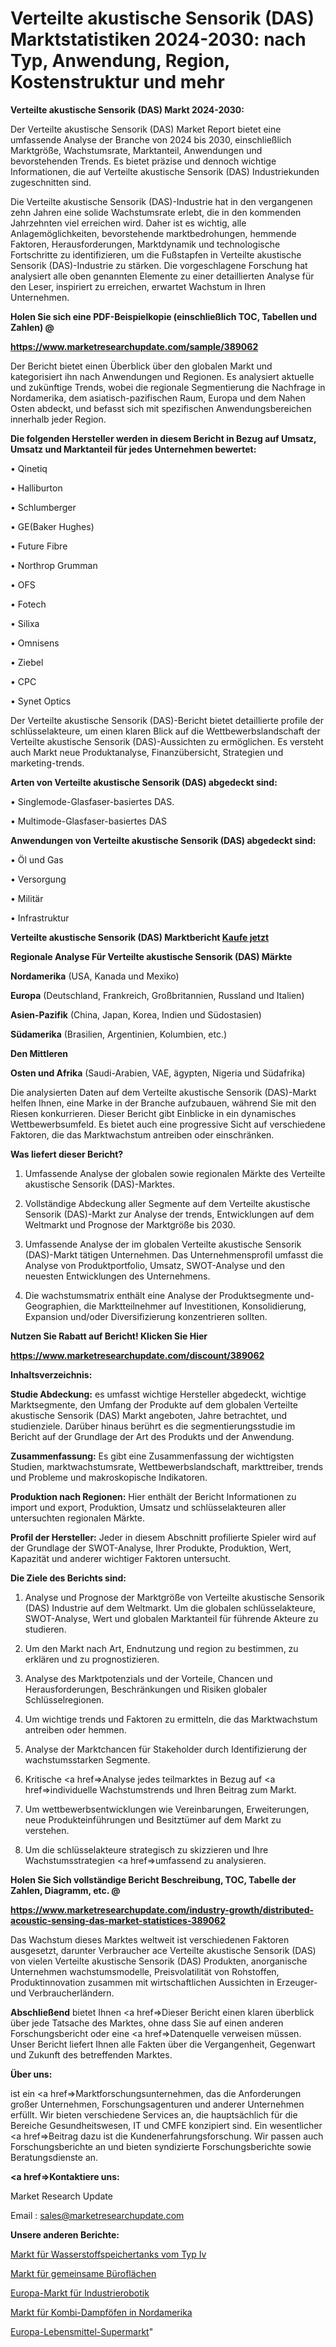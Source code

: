 # Verteilte akustische Sensorik (DAS) Marktstatistiken 2024-2030: nach Typ, Anwendung, Region, Kostenstruktur und mehr

<strong>Verteilte akustische Sensorik (DAS) Markt 2024-2030:</strong>

Der Verteilte akustische Sensorik (DAS) Market Report bietet eine umfassende Analyse der Branche von 2024 bis 2030, einschließlich Marktgröße, Wachstumsrate, Marktanteil, Anwendungen und bevorstehenden Trends. Es bietet präzise und dennoch wichtige Informationen, die auf Verteilte akustische Sensorik (DAS) Industriekunden zugeschnitten sind.

Die Verteilte akustische Sensorik (DAS)-Industrie hat in den vergangenen zehn Jahren eine solide Wachstumsrate erlebt, die in den kommenden Jahrzehnten viel erreichen wird. Daher ist es wichtig, alle Anlagemöglichkeiten, bevorstehende marktbedrohungen, hemmende Faktoren, Herausforderungen, Marktdynamik und technologische Fortschritte zu identifizieren, um die Fußstapfen in Verteilte akustische Sensorik (DAS)-Industrie zu stärken. Die vorgeschlagene Forschung hat analysiert alle oben genannten Elemente zu einer detaillierten Analyse für den Leser, inspiriert zu erreichen, erwartet Wachstum in Ihren Unternehmen.



<strong>Holen Sie sich eine PDF-Beispielkopie (einschließlich TOC, Tabellen und Zahlen) @
</strong>

<strong><a href=https://www.marketresearchupdate.com/sample/389062>

<strong>https://www.marketresearchupdate.com/sample/389062</u></font></a></strong></strong>

Der Bericht bietet einen Überblick über den globalen Markt und kategorisiert ihn nach Anwendungen und Regionen. Es analysiert aktuelle und zukünftige Trends, wobei die regionale Segmentierung die Nachfrage in Nordamerika, dem asiatisch-pazifischen Raum, Europa und dem Nahen Osten abdeckt, und befasst sich mit spezifischen Anwendungsbereichen innerhalb jeder Region.



<strong>Die folgenden Hersteller werden in diesem Bericht in Bezug auf Umsatz, Umsatz und Marktanteil für jedes Unternehmen bewertet:</strong>

• Qinetiq

• Halliburton

• Schlumberger

• GE(Baker Hughes)

• Future Fibre

• Northrop Grumman

• OFS

• Fotech

• Silixa

• Omnisens

• Ziebel

• CPC

• Synet Optics

Der Verteilte akustische Sensorik (DAS)-Bericht bietet detaillierte profile der schlüsselakteure, um einen klaren Blick auf die Wettbewerbslandschaft der Verteilte akustische Sensorik (DAS)-Aussichten zu ermöglichen. Es versteht auch Markt neue Produktanalyse, Finanzübersicht, Strategien und marketing-trends.



<strong>Arten von Verteilte akustische Sensorik (DAS) abgedeckt sind:</strong>

• Singlemode-Glasfaser-basiertes DAS.

• Multimode-Glasfaser-basiertes DAS



<strong>Anwendungen von Verteilte akustische Sensorik (DAS) abgedeckt sind:</strong>

• Öl und Gas

• Versorgung

• Militär

• Infrastruktur



<strong>Verteilte akustische Sensorik (DAS) Marktbericht <a href=https://www.marketresearchupdate.com/buynow/389062>Kaufe jetzt</a></strong>



<strong>Regionale Analyse Für Verteilte akustische Sensorik (DAS) Märkte</strong>



<strong>Nordamerika</strong> (USA, Kanada und Mexiko)



<strong>Europa</strong> (Deutschland, Frankreich, Großbritannien, Russland und Italien)



<strong>Asien-Pazifik</strong> (China, Japan, Korea, Indien und Südostasien)



<strong>Südamerika</strong> (Brasilien, Argentinien, Kolumbien, etc.)



<strong>Den Mittleren</strong> 

<strong>Osten und Afrika</strong> (Saudi-Arabien, VAE, ägypten, Nigeria und Südafrika)

Die analysierten Daten auf dem Verteilte akustische Sensorik (DAS)-Markt helfen Ihnen, eine Marke in der Branche aufzubauen, während Sie mit den Riesen konkurrieren. Dieser Bericht gibt Einblicke in ein dynamisches Wettbewerbsumfeld. Es bietet auch eine progressive Sicht auf verschiedene Faktoren, die das Marktwachstum antreiben oder einschränken.



<strong>Was liefert dieser Bericht?</strong>

1. Umfassende Analyse der globalen sowie regionalen Märkte des Verteilte akustische Sensorik (DAS)-Marktes.

2. Vollständige Abdeckung aller Segmente auf dem Verteilte akustische Sensorik (DAS)-Markt zur Analyse der trends, Entwicklungen auf dem Weltmarkt und Prognose der Marktgröße bis 2030.

3. Umfassende Analyse der im globalen Verteilte akustische Sensorik (DAS)-Markt tätigen Unternehmen. Das Unternehmensprofil umfasst die Analyse von Produktportfolio, Umsatz, SWOT-Analyse und den neuesten Entwicklungen des Unternehmens.

4. Die wachstumsmatrix enthält eine Analyse der Produktsegmente und-Geographien, die Marktteilnehmer auf Investitionen, Konsolidierung, Expansion und/oder Diversifizierung konzentrieren sollten.



<strong>Nutzen Sie Rabatt auf Bericht! Klicken Sie Hier
</strong>

<strong><a href=https://www.marketresearchupdate.com/discount/389062>https://www.marketresearchupdate.com/discount/389062</b></u></font></strong></a>



<strong>Inhaltsverzeichnis:</strong>



<strong>Studie Abdeckung:</strong> es umfasst wichtige Hersteller abgedeckt, wichtige Marktsegmente, den Umfang der Produkte auf dem globalen Verteilte akustische Sensorik (DAS) Markt angeboten, Jahre betrachtet, und studienziele. Darüber hinaus berührt es die segmentierungsstudie im Bericht auf der Grundlage der Art des Produkts und der Anwendung.



<strong>Zusammenfassung:</strong> Es gibt eine Zusammenfassung der wichtigsten Studien, marktwachstumsrate, Wettbewerbslandschaft, markttreiber, trends und Probleme und makroskopische Indikatoren.



<strong>Produktion nach Regionen:</strong> Hier enthält der Bericht Informationen zu import und export, Produktion, Umsatz und schlüsselakteuren aller untersuchten regionalen Märkte.



<strong>Profil der Hersteller:</strong> Jeder in diesem Abschnitt profilierte Spieler wird auf der Grundlage der SWOT-Analyse, Ihrer Produkte, Produktion, Wert, Kapazität und anderer wichtiger Faktoren untersucht.



<strong>Die Ziele des Berichts sind:</strong>

1) Analyse und Prognose der Marktgröße von Verteilte akustische Sensorik (DAS) Industrie auf dem Weltmarkt.
Um die globalen schlüsselakteure, SWOT-Analyse, Wert und globalen Marktanteil für führende Akteure zu studieren.

2) Um den Markt nach Art, Endnutzung und region zu bestimmen, zu erklären und zu prognostizieren.

3) Analyse des Marktpotenzials und der Vorteile, Chancen und Herausforderungen, Beschränkungen und Risiken globaler Schlüsselregionen.

4) Um wichtige trends und Faktoren zu ermitteln, die das Marktwachstum antreiben oder hemmen.

5) Analyse der Marktchancen für Stakeholder durch Identifizierung der wachstumsstarken Segmente.

6) Kritische <a href=>Analyse</a> jedes teilmarktes in Bezug auf <a href=>individuelle</a> Wachstumstrends und Ihren Beitrag zum Markt.

7) Um wettbewerbsentwicklungen wie Vereinbarungen, Erweiterungen, neue Produkteinführungen und Besitztümer auf dem Markt zu verstehen.

8) Um die schlüsselakteure strategisch zu skizzieren und Ihre Wachstumsstrategien <a href=>umfassend</a> zu analysieren.



<strong>Holen Sie Sich vollständige Bericht Beschreibung, TOC, Tabelle der Zahlen, Diagramm, etc. @ </strong>

<strong><a href=https://www.marketresearchupdate.com/industry-growth/distributed-acoustic-sensing-das-market-statistices-389062>https://www.marketresearchupdate.com/industry-growth/distributed-acoustic-sensing-das-market-statistices-389062</a></font></strong>

Das Wachstum dieses Marktes weltweit ist verschiedenen Faktoren ausgesetzt, darunter Verbraucher ace Verteilte akustische Sensorik (DAS) von vielen Verteilte akustische Sensorik (DAS) Produkten, anorganische Unternehmen wachstumsmodelle, Preisvolatilität von Rohstoffen, Produktinnovation zusammen mit wirtschaftlichen Aussichten in Erzeuger-und Verbraucherländern.



<strong>Abschließend</strong> bietet Ihnen <a href=>Dieser</a> Bericht einen klaren überblick über jede Tatsache des Marktes, ohne dass Sie auf einen anderen Forschungsbericht oder eine <a href=>Datenquelle</a> verweisen müssen. Unser Bericht liefert Ihnen alle Fakten über die Vergangenheit, Gegenwart und Zukunft des betreffenden Marktes.



<strong>Über uns:</strong>

 ist ein <a href=>Marktfors</a>chungsunternehmen, das die Anforderungen großer Unternehmen, Forschungsagenturen und anderer Unternehmen erfüllt. Wir bieten verschiedene Services an, die hauptsächlich für die Bereiche Gesundheitswesen, IT und CMFE konzipiert sind. Ein wesentlicher <a href=>Beitrag</a> dazu ist die Kundenerfahrungsforschung. Wir passen auch Forschungsberichte an und bieten syndizierte Forschungsberichte sowie Beratungsdienste an.



<strong><a href=>Kontaktiere uns:</a></strong>

Market Research Update

Email : sales@marketresearchupdate.com



<strong>Unsere anderen Berichte:</strong>

<a href=https://www.linkedin.com/pulse/type-iv-hydrogen-storage-tank-market-size-growth-set-surge>Markt für Wasserstoffspeichertanks vom Typ Iv</a>

<a href=https://www.linkedin.com/pulse/shared-office-space-market-size-industry-growth-factors>Markt für gemeinsame Büroflächen</a>

<a href=https://www.linkedin.com/pulse/europe-industrial-robotics-market-size-technologies>Europa-Markt für Industrierobotik</a>

<a href=https://www.linkedin.com/pulse/north-america-combi-steam-ovens-market-size>Markt für Kombi-Dampföfen in Nordamerika</a>

<a href=https://www.linkedin.com/pulse/europe-grocery-supermarket-pos-systems-software>Europa-Lebensmittel-Supermarkt</a>"

